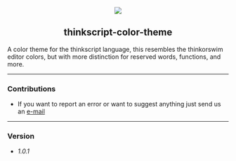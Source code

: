 
<p align="center"> <img src="https://dl.flathub.org/repo/appstream/x86_64/icons/128x128/com.tdameritrade.ThinkOrSwim.png"> </p>
<h2  align="center"> thinkscript-color-theme </h2> 


A color theme for the thinkscript language, this resembles the thinkorswim editor colors, but with more distinction for reserved words, functions, and more.

---

### Contributions

- If you want to report an error or want to suggest anything just send us an [e-mail](mailto:tools@ridertradingtools.com)

---

### Version 
- *1.0.1*